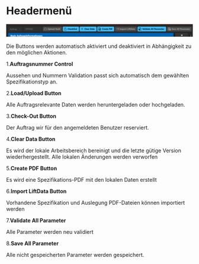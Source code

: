 # Headermenü

![image](/LiftDataManager/Docs/HelpImages/image44.png)

Die Buttons werden automatisch aktiviert und deaktiviert in Abhängigkeit zu den möglichen Aktionen.

1.**Auftragsnummer Control**

Aussehen und Nummern Validation passt sich automatisch dem gewählten Spezifikationstyp an.

2.**Load/Upload Button**

Alle Auftragsrelevante Daten werden heruntergeladen oder hochgeladen.

3.**Check-Out Button**

Der Auftrag wir für den angemeldeten Benutzer reserviert.

4.**Clear Data Button**

Es wird der lokale Arbeitsbereich bereinigt und die letzte gütige Version wiederhergestellt. Alle lokalen Änderungen werden verworfen

5.**Create PDF Button**

Es wird eine Spezifikations-PDF mit den lokalen Daten erstellt

6.**Import LiftData Button**

Vorhandene Spezifikation und Auslegung PDF-Dateien können importiert werden

7.**Validate All Parameter**

Alle Parameter werden neu validiert

8.**Save All Parameter**

Alle nicht gespeicherten Parameter werden gespeichert.
